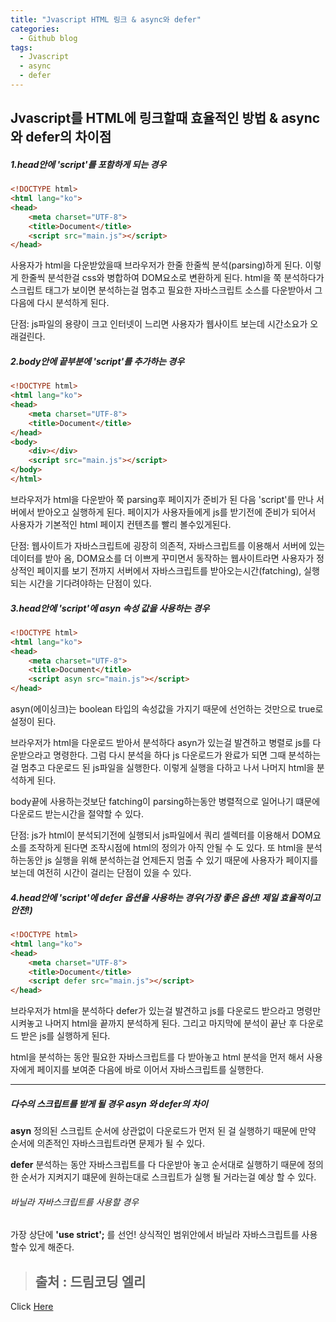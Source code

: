 ```yaml
---
title: "Jvascript HTML 링크 & async와 defer"
categories:
  - Github blog
tags:
  - Jvascript
  - async
  - defer
---
```


## Jvascript를 HTML에 링크할때 효율적인 방법 & async와 defer의 차이점

##### 1.head안에 'script'를 포함하게 되는 경우
```html
<!DOCTYPE html>
<html lang="ko">
<head>
    <meta charset="UTF-8">
    <title>Document</title>
    <script src="main.js"></script>
</head>
```
사용자가 html을 다운받았을때 브라우저가 한줄 한줄씩 분석(parsing)하게 된다. 
이렇게 한줄씩 분석한걸 css와 병합하여 DOM요소로 변환하게 된다. 
html을 쭉 분석하다가 스크립트 태그가 보이면 분석하는걸 멈추고 필요한 자바스크립트 소스를 다운받아서 그 다음에 다시 분석하게 된다.

단점: js파일의 용량이 크고 인터넷이 느리면 사용자가 웹사이트 보는데 시간소요가 오래걸린다.


##### 2.body안에 끝부분에 'script'를 추가하는 경우
```html
<!DOCTYPE html>
<html lang="ko">
<head>
    <meta charset="UTF-8">
    <title>Document</title>
</head>
<body>
    <div></div>
    <script src="main.js"></script>
</body>
</html>
```
브라우저가 html을 다운받아 쭉 parsing후 페이지가 준비가 된 다음 'script'를 만나 서버에서 받아오고 실행하게 된다.
페이지가 사용자들에게 js를 받기전에 준비가 되어서 사용자가 기본적인 html 페이지 컨텐츠를 빨리 볼수있게된다.

단점: 웹사이트가 자바스크립트에 굉장히 의존적, 자바스크립트를 이용해서 서버에 있는 데이터를 받아 옴, DOM요소를 더 이쁘게 꾸미면서 동작하는 웹사이트라면 
사용자가 정상적인 페이지를 보기 전까지 서버에서 자바스크립트를 받아오는시간(fatching), 실행되는 시간을 기다려야하는 단점이 있다.



##### 3.head안에 'script'에 asyn 속성 값을 사용하는 경우
```html
<!DOCTYPE html>
<html lang="ko">
<head>
    <meta charset="UTF-8">
    <title>Document</title>
    <script asyn src="main.js"></script>
</head>
```
asyn(에이싱크)는 boolean 타입의 속성값을 가지기 때문에 선언하는 것만으로 true로 설정이 된다.

브라우저가 html을 다운로드 받아서 분석하다 asyn가 있는걸 발견하고 병렬로 js를 다운받으라고 명령한다. 
그럼 다시 분석을 하다 js 다운로드가 완료가 되면 그때 분석하는걸 멈추고 다운로드 된 js파일을 실행한다.
이렇게 실행을 다하고 나서 나머지 html을 분석하게 된다.

body끝에 사용하는것보단 fatching이 parsing하는동안 병렬적으로 일어나기 떄문에 다운로드 받는시간을 절약할 수 있다.

단점: js가 html이 분석되기전에 실행되서 js파일에서 쿼리 셀렉터를 이용해서 DOM요소를 조작하게 된다면 조작시점에 html의 정의가 아직 안될 수 도 있다. 
또 html을 분석하는동안 js 실행을 위해 분석하는걸 언제든지 멈출 수 있기 때문에 사용자가 페이지를 보는데 여전히 시간이 걸리는 단점이 있을 수 있다.



##### 4.head안에 'script'에 defer 옵션을 사용하는 경우(가장 좋은 옵션! 제일 효율적이고 안전!)
```html
<!DOCTYPE html>
<html lang="ko">
<head>
    <meta charset="UTF-8">
    <title>Document</title>
    <script defer src="main.js"></script>
</head>
```
브라우저가 html을 분석하다 defer가 있는걸 발견하고 js를 다운로드 받으라고 명령만 시켜놓고 나머지 html을 끝까지 분석하게 된다.
그리고 마지막에 분석이 끝난 후 다운로드 받은 js를 실행하게 된다.

html을 분석하는 동안 필요한 자바스크립트를 다 받아놓고 
html 분석을 먼저 해서 사용자에게 페이지를 보여준 다음에
바로 이어서 자바스크립트를 실행한다.

___

##### 다수의 스크립트를 받게 될 경우  asyn 와 defer의 차이
**asyn**
정의된 스크립트 순서에 상관없이 다운로드가 먼저 된 걸 실행하기 때문에
만약 순서에 의존적인 자바스크립트라면 문제가 될 수 있다.

**defer**
분석하는 동안 자바스크립트를 다 다운받아 놓고 순서대로 실행하기 때문에 
정의한 순서가 지켜지기 떄문에 원하는대로 스크립트가 실행 될 거라는걸 예상 할 수 있다.


###### 바닐라 자바스크립트를 사용할 경우
가장 상단에 **'use strict';** 를 선언!   상식적인 범위안에서 바닐라 자바스크립트를 사용할수 있게 해준다.

> ## 출처 : 드림코딩 엘리
<!-- Link -->
Click [Here](https://youtu.be/tJieVCgGzhs)

